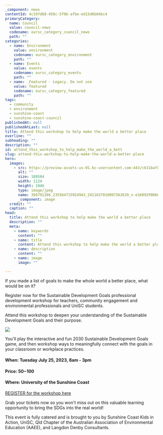 ```yaml
---
_component: news
contentId: 4c197d68-450c-5f9b-afbe-ed15d6b04bc4
primaryCategory:
  name: Council
  value: council-news
  codename: oursc_category_council_news
  path: ""
categories:
  - name: Environment
    value: environment
    codename: oursc_category_environment
    path: ""
  - name: Events
    value: events
    codename: oursc_category_events
    path: ""
  - name: _Featured - Legacy. Do not use
    value: featured
    codename: oursc_category_featured
    path: ""
tags:
  - community
  - environment
  - sunshine-coast
  - sunshine-coast-council
publishedAt: null
publishedAtLast: null
title: Attend this workshop to help make the world a better place
overline: ""
subheading: ""
description: ""
id: attend_this_workshop_to_help_make_the_world_a_bett
slug: attend-this-workshop-to-help-make-the-world-a-better-place
hero:
  images:
    - src: https://preview-assets-us-01.kc-usercontent.com:443/c631baf8-1b46-001f-580c-d0001b68b4a8/2c7f7dc4-48b1-47d7-98dc-72ba4cd87c82/356791266_235564715924943_2411637010097362639_n-e1689299866392.jpg
      alt: ""
      size: 189584
      width: 1124
      height: 1046
      type: image/jpeg
      name: 356791266_235564715924943_2411637010097362639_n-e1689299866392.jpg
      _component: image
  credit: ""
  caption: ""
head:
  title: Attend this workshop to help make the world a better place
  description: ""
  meta:
    - name: keywords
      content: ""
    - name: title
      content: Attend this workshop to help make the world a better place
    - name: description
      content: ""
    - name: image
      image: ""

---
```

If you made a list of goals to make the whole world a better place, what would be on it?

Register now for the Sustainable Development Goals professional development workshop for teachers, community engagement and environmental professionals and UniSC students.

Attend this workshop to deepen your understanding of the Sustainable Development Goals and their purpose.

![](https://preview-assets-us-01.kc-usercontent.com:443/c631baf8-1b46-001f-580c-d0001b68b4a8/98819918-d74e-4917-8995-1f3c7aca258d/Learn-Play-Teach-Transform-PD-Workshop_Instagram-Square-1024x1024.png)

You'll play the interactive and fun 2030 Sustainable Development Goals game, and then workshop ways to meaningfully connect with the goals in your classroom or workplace practices.

#### **When**: Tuesday July 25, 2023, 8am - 3pm

#### **Price:** $50-$100

#### **Where:** University of the Sunshine Coast

[REGISTER for the workshop here](https://www.eventbrite.com.au/e/learn-play-teach-and-transform-through-the-sdgs-game-tickets-665759022157)


Grab your tickets now so you won't miss out on this valuable learning opportunity to bring the SDGs into the real world!

This event is fully catered and is brought to you by Sunshine Coast Kids in Action, UniSC, Qld Chapter of the Australian Association of Environmental Education (AAEE), and Langdon Denby Consultants.
